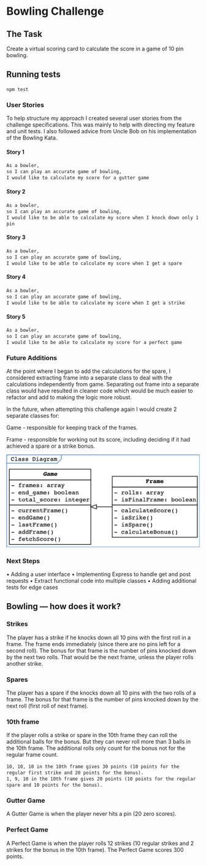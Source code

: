 
Bowling Challenge
=================

## The Task

Create a virtual scoring card to calculate the score in a game of 10 pin bowling.

## Running tests

```
npm test
```

### User Stories

To help structure my approach I created several user stories from the challenge specifications. This was mainly to help with directing my feature and unit tests. I also followed advice from Uncle Bob on his implementation of the Bowling Kata.

#### Story 1

```
As a bowler,
so I can play an accurate game of bowling,
I would like to calculate my score for a gutter game
```

#### Story 2
```
As a bowler,
so I can play an accurate game of bowling,
I would like to be able to calculate my score when I knock down only 1 pin
```

#### Story 3

```
As a bowler,
so I can play an accurate game of bowling,
I would like to be able to calculate my score when I get a spare
```

#### Story 4
```
As a bowler,
so I can play an accurate game of bowling,
I would like to be able to calculate my score when I get a strike
```

#### Story 5
```
As a bowler,
so I can play an accurate game of bowling,
I would like to be able to calculate my score for a perfect game
```

### Future Additions

At the point where I began to add the calculations for the spare, I considered extracting frame into a separate class to deal with the calculations independently from game. Separating out frame into a separate class would have resulted in cleaner code which would be much easier to refactor and add to making the logic more robust.

In the future, when attempting this challenge again I would create 2 separate classes for:

Game - responsible for keeping track of the frames.

Frame  - responsible for working out its score, including deciding if it had achieved a spare or a strike bonus.


![Class diagram](docs/domainmodelBowling.png)

### Next Steps

• Adding a user interface
• Implementing Express to handle get and post requests
• Extract functional code into multiple classes
• Adding additional tests for edge cases

## Bowling — how does it work?

### Strikes

The player has a strike if he knocks down all 10 pins with the first roll in a frame. The frame ends immediately (since there are no pins left for a second roll). The bonus for that frame is the number of pins knocked down by the next two rolls. That would be the next frame, unless the player rolls another strike.

### Spares

The player has a spare if the knocks down all 10 pins with the two rolls of a frame. The bonus for that frame is the number of pins knocked down by the next roll (first roll of next frame).

### 10th frame

If the player rolls a strike or spare in the 10th frame they can roll the additional balls for the bonus. But they can never roll more than 3 balls in the 10th frame. The additional rolls only count for the bonus not for the regular frame count.

    10, 10, 10 in the 10th frame gives 30 points (10 points for the regular first strike and 20 points for the bonus).
    1, 9, 10 in the 10th frame gives 20 points (10 points for the regular spare and 10 points for the bonus).

### Gutter Game

A Gutter Game is when the player never hits a pin (20 zero scores).

### Perfect Game

A Perfect Game is when the player rolls 12 strikes (10 regular strikes and 2 strikes for the bonus in the 10th frame). The Perfect Game scores 300 points.
